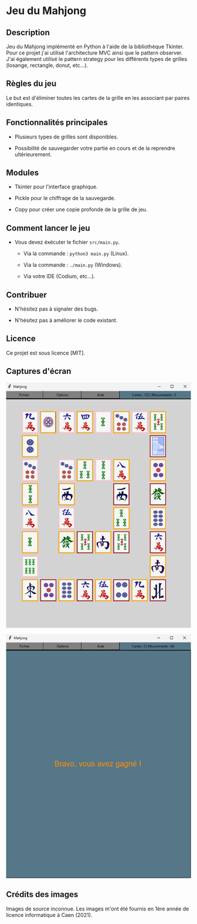 # Jeu du Mahjong

## Description

Jeu du Mahjong implémenté en Python à l'aide de la bibliothèque Tkinter. Pour ce projet j'ai utilisé l'architecture MVC ainsi que le pattern observer.
J'ai également utilisé le pattern strategy pour les différents types de grilles (losange, rectangle, donut, etc...).

## Règles du jeu

Le but est d'éliminer toutes les cartes de la grille en les associant par paires identiques.

## Fonctionnalités principales

+ Plusieurs types de grilles sont disponibles.

+ Possibilité de sauvegarder votre partie en cours et de la reprendre ultérieurement.

## Modules

+ Tkinter pour l'interface graphique.

+ Pickle pour le chiffrage de la sauvegarde.

+ Copy pour créer une copie profonde de la grille de jeu.

## Comment lancer le jeu

+ Vous devez éxécuter le fichier `src/main.py`.

    + Via la commande : `python3 main.py` (Linux).

    + Via la commande : `./main.py` (Windows).

    + Via votre IDE (Codium, etc...).

## Contribuer

+ N'hésitez pas à signaler des bugs.

+ N'hésitez pas à améliorer le code existant.

## Licence

Ce projet est sous licence [MIT].

## Captures d'écran

![Mahjong](./screenshots/mahjong.png)

![Fin](./screenshots/fin.png)

## Crédits des images

Images de source inconnue. Les images m'ont été fournis en 1ère année de licence informatique à Caen (2021).


